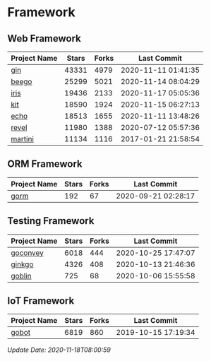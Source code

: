 # Framework

## Web Framework
| Project Name | Stars | Forks | Last Commit |
| ------------ | ----- | ----- | ----------- |
| [gin](https://github.com/gin-gonic/gin) | 43331 | 4979 | 2020-11-11 01:41:35 |
| [beego](https://github.com/astaxie/beego) | 25299 | 5021 | 2020-11-14 08:04:29 |
| [iris](https://github.com/kataras/iris) | 19436 | 2133 | 2020-11-17 05:05:36 |
| [kit](https://github.com/go-kit/kit) | 18590 | 1924 | 2020-11-15 06:27:13 |
| [echo](https://github.com/labstack/echo) | 18513 | 1655 | 2020-11-11 13:48:26 |
| [revel](https://github.com/revel/revel) | 11980 | 1388 | 2020-07-12 05:57:36 |
| [martini](https://github.com/go-martini/martini) | 11134 | 1116 | 2017-01-21 21:58:54 |

## ORM Framework
| Project Name | Stars | Forks | Last Commit |
| ------------ | ----- | ----- | ----------- |
| [gorm](https://github.com/jinzhu/gorm) | 192 | 67 | 2020-09-21 02:28:17 |

## Testing Framework
| Project Name | Stars | Forks | Last Commit |
| ------------ | ----- | ----- | ----------- |
| [goconvey](https://github.com/smartystreets/goconvey) | 6018 | 444 | 2020-10-25 17:47:07 |
| [ginkgo](https://github.com/onsi/ginkgo) | 4326 | 408 | 2020-10-13 21:46:36 |
| [goblin](https://github.com/franela/goblin) | 725 | 68 | 2020-10-06 15:55:58 |

## IoT Framework
| Project Name | Stars | Forks | Last Commit |
| ------------ | ----- | ----- | ----------- |
| [gobot](https://github.com/hybridgroup/gobot) | 6819 | 860 | 2019-10-15 17:19:34 |

*Update Date: 2020-11-18T08:00:59*